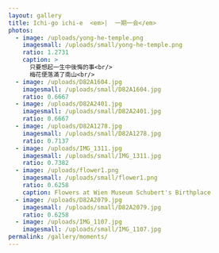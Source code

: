 ```yaml
---
layout: gallery
title: Ichi-go ichi-e  <em>|  一期一会</em>
photos:
  - image: /uploads/yong-he-temple.png
    imagesmall: /uploads/small/yong-he-temple.png
    ratio: 1.2731
    caption: >
      只要想起一生中後悔的事<br/>
      梅花便落滿了南山<br/>
  - image: /uploads/D82A1604.jpg
    imagesmall: /uploads/small/D82A1604.jpg
    ratio: 0.6667
  - image: /uploads/D82A2401.jpg
    imagesmall: /uploads/small/D82A2401.jpg
    ratio: 0.6667
  - image: /uploads/D82A1278.jpg
    imagesmall: /uploads/small/D82A1278.jpg
    ratio: 0.7137
  - image: /uploads/IMG_1311.jpg
    imagesmall: /uploads/small/IMG_1311.jpg
    ratio: 0.7382
  - image: /uploads/flower1.png
    imagesmall: /uploads/small/flower1.png
    ratio: 0.6258
    caption: Flowers at Wien Museum Schubert's Birthplace
  - image: /uploads/D82A2079.jpg
    imagesmall: /uploads/small/D82A2079.jpg
    ratio: 0.6258
  - image: /uploads/IMG_1107.jpg
    imagesmall: /uploads/small/IMG_1107.jpg
permalink: /gallery/moments/
---
```

